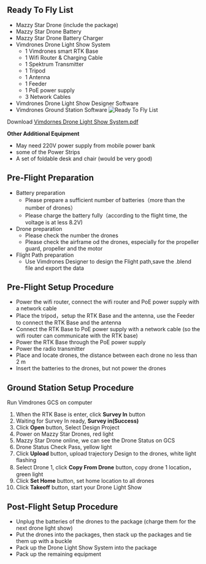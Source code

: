 ## Ready To Fly List
* Mazzy Star Drone (include the package)
* Mazzy Star Drone Battery
* Mazzy Star Drone Battery Charger
* Vimdrones Drone Light Show System     
    * 1 Vimdrones smart RTK Base
    * 1 Wifi Router & Charging Cable
    * 1 Spektrum Transmitter 
    * 1 Tripod
    * 1 Antenna
    * 1 Feeder
    * 1 PoE power supply
    * 3 Network Cables
* Vimdrones Drone Light Show Designer Software
* Vimdrones Ground Station Software
![Ready To Fly List](/static/drone-light-show-equitment.jpg "Ready To Fly List")

Download <a href="/static/vimdrones-drone-light-system.pdf" target="_blank" >Vimdornes Drone Light Show System.pdf</a>

**Other Additional Equipment**    

* May need 220V power supply from mobile power bank  
* some of the Power Strips  
* A set of foldable desk and chair (would be very good) 


## Pre-Flight Preparation
* Battery preparation
    * Please prepare a sufficient number of batteries（more than the number of drones）
    * Please charge the battery fully（according to the flight time, the voltage is at less 8.2V)
* Drone preparation
    * Please check the number the drones 
    * Please check the airframe od the drones, especially for the propeller guard, propeller and the motor
* Flight Path preparation
    * Use Vimdrones Designer to design the Flight path,save the .blend file and export the data

## Pre-Flight Setup Procedure
* Power the wifi router, connect the wifi router and PoE power supply with a network cable 
* Place the tripod，setup the RTK Base and the antenna, use the Feeder to connect the RTK Base and the antenna
* Connect the RTK Base to PoE power supply with a network cable  (so the wifi router can communicate with the RTK base)
* Power the RTK Base through the PoE power supply
* Power the radio transmitter
* Place and locate drones, the distance between each drone no less than 2 m
* Insert the batteries to the drones, but not power the drones 


## Ground Station Setup Procedure
Run Vimdrones GCS on computer  
1. When the RTK Base is enter, click **Survey In** button   
2. Waiting for Survey In ready, **Survey in(Success)**  
3. Click **Open** button, Select Design Project   
4. Power on Mazzy Star Drones, red light  
5. Mazzy Star Drone online, we can see the Drone Status on GCS  
6. Drone Status Check Pass, yellow light  
7. Click **Upload** button, upload trajectory Design to the drones, white light flashing  
8. Select Drone 1, click **Copy From Drone** button, copy drone 1 location，green light  
9. Click **Set Home** button, set home location to all drones  
10. Click **Takeoff** button, start your Drone Light Show  


## Post-Flight Setup Procedure
* Unplug the batteries of the drones to the package (charge them for the next drone light show)
* Put the drones into the packages, then stack up the packages and tie them up with a buckle
* Pack up the Drone Light Show System into the package
* Pack up the remaining equipment